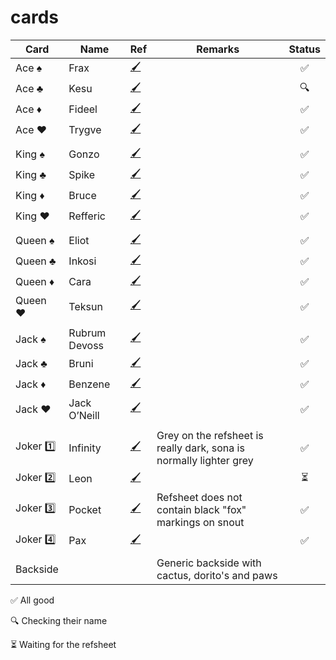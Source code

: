 # cards

| Card        | Name           | Ref  | Remarks | Status  |
| ------------- | ------------- | ----- | ----- | :-----: |
| Ace ♠️ | Frax | [🖌️](../main/refsheets/frax.png) | | ✅ |
| Ace ♣️ | Kesu | [🖌️](../main/refsheets/kesu.png) | | 🔍 |
| Ace ♦️ | Fideel | [🖌️](../main/refsheets/fideel.png) | | ✅ |
| Ace ♥️ | Trygve | [🖌️](../main/refsheets/trygve.png) | | ✅ |
|  |  |  |  |  |
| King ♠️ | Gonzo | [🖌️](../main/refsheets/gonzo.png) | | ✅ |
| King ♣️ | Spike | [🖌️](../main/refsheets/spike.png) | | ✅ |
| King ♦️ | Bruce | [🖌️](../main/refsheets/bruce.png) | | ✅ |
| King ♥️ | Refferic | [🖌️](../main/refsheets/refferic.png) | | ✅ |
|  |  |  |  |  |
| Queen ♠️ | Eliot | [🖌️](../main/refsheets/eliot.png) | | ✅ |
| Queen ♣️ | Inkosi | [🖌️](../main/refsheets/inkosi.png) | | ✅ |
| Queen ♦️ | Cara | [🖌️](../main/refsheets/cara.png) | | ✅ |
| Queen ♥️ | Teksun | [🖌️](../main/refsheets/teksun.png) | | ✅ |
|  |  |  |  |  |
| Jack ♠️ | Rubrum Devoss | [🖌️](../main/refsheets/rubrum.png) | | ✅ |
| Jack ♣️ | Bruni | [🖌️](../main/refsheets/bruni.png) | | ✅ |
| Jack ♦️ | Benzene | [🖌️](../main/refsheets/benzene.png) | | ✅ |
| Jack ♥️ | Jack O’Neill | [🖌️](../main/refsheets/jack.png) | | ✅ |
|  |  |  |  |  |
| Joker 1️⃣ | Infinity | [🖌️](../main/refsheets/infinity.png) | Grey on the refsheet is really dark, sona is normally lighter grey | ✅ |
| Joker 2️⃣ | Leon | [🖌️](../main/refsheets/leon.png) | | ⏳ |
| Joker 3️⃣ | Pocket | [🖌️](../main/refsheets/pocket.png) | Refsheet does not contain black "fox" markings on snout | ✅ |
| Joker 4️⃣ | Pax | [🖌️](../main/refsheets/pax.png) | | ✅ |
|  |  |  |  |  |
| Backside | | | Generic backside with cactus, dorito's and paws | |

✅ All good

🔍 Checking their name

⏳ Waiting for the refsheet
